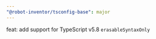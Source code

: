 ```yaml
---
"@robot-inventor/tsconfig-base": major
---
```


feat: add support for TypeScript v5.8 `erasableSyntaxOnly`
